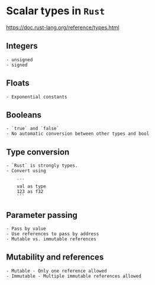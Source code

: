 # Scalar types in `Rust`

https://doc.rust-lang.org/reference/types.html

## Integers

    - unsigned
    - signed

## Floats

    - Exponential constants

## Booleans

    - `true` and `false`
    - No automatic conversion between other types and bool

## Type conversion

    - `Rust` is strongly types. 
    - Convert using 

        ```
        val as type
        123 as f32
        ```

## Parameter passing

    - Pass by value
    - Use references to pass by address
    - Mutable vs. immutable references

## Mutability and references

    - Mutable - Only one reference allowed
    - Immutable - Multiple immutable references allowed